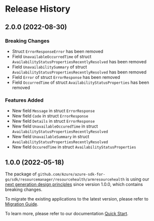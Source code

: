 # Release History

## 2.0.0 (2022-08-30)
### Breaking Changes

- Struct `ErrorResponseError` has been removed
- Field `UnavailableOccurredTime` of struct `AvailabilityStatusPropertiesRecentlyResolved` has been removed
- Field `UnavailabilitySummary` of struct `AvailabilityStatusPropertiesRecentlyResolved` has been removed
- Field `Error` of struct `ErrorResponse` has been removed
- Field `OccurredTime` of struct `AvailabilityStatusProperties` has been removed

### Features Added

- New field `Message` in struct `ErrorResponse`
- New field `Code` in struct `ErrorResponse`
- New field `Details` in struct `ErrorResponse`
- New field `UnavailableOccuredTime` in struct `AvailabilityStatusPropertiesRecentlyResolved`
- New field `UnavailableSummary` in struct `AvailabilityStatusPropertiesRecentlyResolved`
- New field `OccuredTime` in struct `AvailabilityStatusProperties`


## 1.0.0 (2022-05-18)

The package of `github.com/Azure/azure-sdk-for-go/sdk/resourcemanager/resourcehealth/armresourcehealth` is using our [next generation design principles](https://azure.github.io/azure-sdk/general_introduction.html) since version 1.0.0, which contains breaking changes.

To migrate the existing applications to the latest version, please refer to [Migration Guide](https://aka.ms/azsdk/go/mgmt/migration).

To learn more, please refer to our documentation [Quick Start](https://aka.ms/azsdk/go/mgmt).